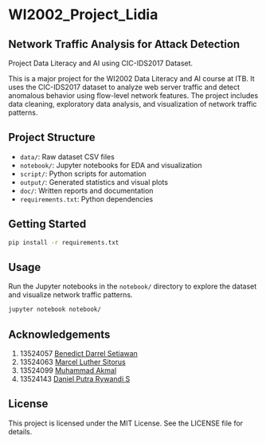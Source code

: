 # WI2002_Project_Lidia

## Network Traffic Analysis for Attack Detection
Project Data Literacy and AI using CIC-IDS2017 Dataset.

This is a major project for the WI2002 Data Literacy and AI course at ITB. It uses the CIC-IDS2017 dataset to analyze web server traffic and detect anomalous behavior using flow-level network features. The project includes data cleaning, exploratory data analysis, and visualization of network traffic patterns. 

## Project Structure

- `data/`: Raw dataset CSV files
- `notebook/`: Jupyter notebooks for EDA and visualization
- `script/`: Python scripts for automation
- `output/`: Generated statistics and visual plots
- `doc/`: Written reports and documentation
- `requirements.txt`: Python dependencies

## Getting Started

```bash
pip install -r requirements.txt
```

## Usage
Run the Jupyter notebooks in the `notebook/` directory to explore the dataset and visualize network traffic patterns.

```bash
jupyter notebook notebook/
```
## Acknowledgements

1. 13524057 [Benedict Darrel Setiawan](https://github.com/BenedictD-RH)
2. 13524063 [Marcel Luther Sitorus](https://github.com/LutherCeltors)
3. 13524099 [Muhammad Akmal](https://github.com/m-akma1)
4. 13524143 [Daniel Putra Rywandi S](https://github.com/ItsMeD4N)


## License
This project is licensed under the MIT License. See the LICENSE file for details.


